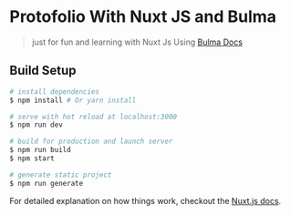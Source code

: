 # Protofolio With Nuxt JS and Bulma

> just for fun and learning with Nuxt Js
> Using [Bulma Docs](https://bulma.io/documentation)

## Build Setup

``` bash
# install dependencies
$ npm install # Or yarn install

# serve with hot reload at localhost:3000
$ npm run dev

# build for production and launch server
$ npm run build
$ npm start

# generate static project
$ npm run generate
```

For detailed explanation on how things work, checkout the [Nuxt.js docs](https://github.com/nuxt/nuxt.js).

